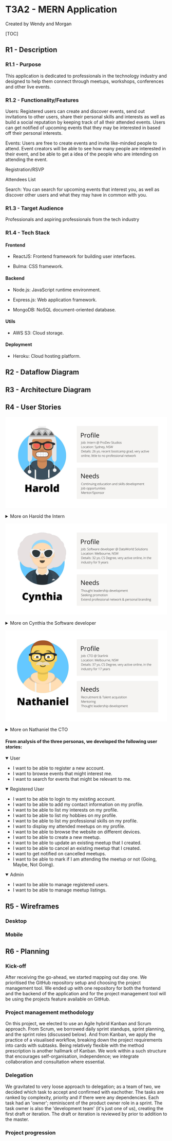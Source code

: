 # T3A2 - MERN Application
Created by Wendy and Morgan

[TOC]

## R1 - Description

### R1.1 - Purpose

This application is dedicated to  professionals in the technology industry and designed to help them connect through meetups, workshops, conferences and other live events.

### R1.2 - Functionality/Features

Users: Registered users can create and discover events, send out invitations to other users, share their personal skills and interests as well as build a social reputation by keeping track of all their attended events. Users can get notified of upcoming events that they may be interested in based off their personal interests.

Events: Users are free to create events and invite like-minded people to attend. Event creators will be able to see how many people are interested in their event, and be able to get a idea of the people who are intending on attending the event.

Registration/RSVP

Attendees List

Search: You can search for upcoming events that interest you, as well as discover other users and what they may have in common with you.

### R1.3 - Target Audience
Professionals and aspiring professionals from the tech industry

### R1.4 - Tech Stack

#### Frontend

- ReactJS: Frontend framework for building user interfaces.

- Bulma: CSS framework.

#### Backend

- Node.js: JavaScript runtime environment.

- Express.js: Web application framework.

- MongoDB: NoSQL document-oriented database.

#### Utils

- AWS S3: Cloud storage.

#### Deployment

- Heroku: Cloud hosting platform.

## R2 - Dataflow Diagram

## R3 - Architecture Diagram

## R4 - User Stories

![user-harold](./assets/user-harold.jpg)

<details>
<summary> More on Harold the Intern </summary>


</details>

![user-cynthia](./assets/user-cynthia.jpg)

<details>
<summary> More on Cynthia the Software developer </summary>


</details>

![user-nathaniel](./assets/user-nathaniel.jpg)

<details>
<summary> More on Nathaniel the CTO </summary>


</details>

#### From analysis of the three personas, we developed the following user stories:

<details open>
<summary> User </summary>

+ I want to be able to register a new account.
+ I want to browse events that might interest me.
+ I want to search for events that might be relevant to me.

</details>

<details open>
<summary> Registered User </summary>

+ I want to be able to login to my existing account.
+ I want to be able to add my contact information on my profile.
+ I want to be able to list my interests on my profile.
+ I want to be able to list my hobbies on my profile.
+ I want to be able to list my professional skills on my profile.
+ I want to display my attended meetups on my profile.
+ I want to be able to browse the website on different devices.
+ I want to be able to create a new meetup.
+ I want to be able to update an existing meetup that I created.
+ I want to be able to cancel an existing meetup that I created.
+ I want to get notified on cancelled meetups.
+ I want to be able to mark if I am attending the meetup or not (Going, Maybe, Not Going).

</details>

<details open>
<summary> Admin </summary>

+ I want to be able to manage registered users.
+ I want to be able to manage meetup listings.

</details>

## R5 - Wireframes

### Desktop

### Mobile

## R6 - Planning

### Kick-off
After receiving the go-ahead, we started mapping out day one. We prioritised the GitHub repository setup and choosing the project management tool. We ended up with one repository for both the frontend and the backend of the application and for the project management tool will be using the projects feature available on GitHub. 

### Project management methodology
On this project, we elected to use an Agile hybrid Kanban and Scrum approach. From Scrum, we borrowed daily sprint standups, sprint planning, and the sprint roles (discussed below). And from Kanban, we apply the practice of a visualised workflow, breaking down the project requirements into cards with subtasks. Being relatively flexible with the method prescription is another hallmark of Kanban. We work within a such structure that encourages self-organisation, independence; we integrate collaboration and consultation  where essential.

### Delegation
We gravitated to very loose approach to delegation; as a team of two, we decided which task to accept and confirmed with eachother. The tasks are ranked by complexity, priority and if there were any dependencies. Each task had an 'owner'; reminiscent of the product owner role in a sprint. The task owner is also the 'development team' (it's just one of us), creating the first draft or iteration. The draft or iteration is reviewed by  prior to addition to the master.

### Project progression
